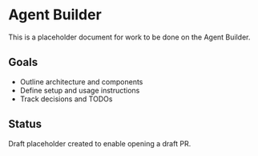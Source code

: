 # Agent Builder

This is a placeholder document for work to be done on the Agent Builder.

## Goals
- Outline architecture and components
- Define setup and usage instructions
- Track decisions and TODOs

## Status
Draft placeholder created to enable opening a draft PR.
